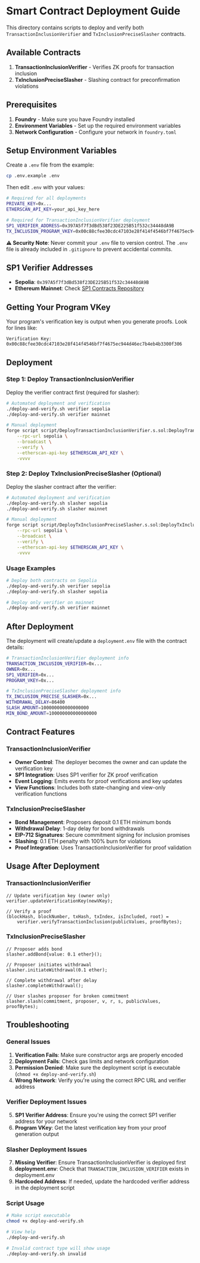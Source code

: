 # Smart Contract Deployment Guide

This directory contains scripts to deploy and verify both `TransactionInclusionVerifier` and `TxInclusionPreciseSlasher` contracts.

## Available Contracts

1. **TransactionInclusionVerifier** - Verifies ZK proofs for transaction inclusion
2. **TxInclusionPreciseSlasher** - Slashing contract for preconfirmation violations

## Prerequisites

1. **Foundry** - Make sure you have Foundry installed
2. **Environment Variables** - Set up the required environment variables
3. **Network Configuration** - Configure your network in `foundry.toml`

## Setup Environment Variables

Create a `.env` file from the example:

```bash
cp .env.example .env
```

Then edit `.env` with your values:

```bash
# Required for all deployments
PRIVATE_KEY=0x...
ETHERSCAN_API_KEY=your_api_key_here

# Required for TransactionInclusionVerifier deployment
SP1_VERIFIER_ADDRESS=0x397A5f7f3dBd538f23DE225B51f532c34448dA9B
TX_INCLUSION_PROGRAM_VKEY=0x00c88cfee30cdc47103e28f414f4546bf7f4675ec944d46ec7b4eb4b3300f306
```

**⚠️ Security Note**: Never commit your `.env` file to version control. The `.env` file is already included in `.gitignore` to prevent accidental commits.

## SP1 Verifier Addresses

- **Sepolia**: `0x397A5f7f3dBd538f23DE225B51f532c34448dA9B`
- **Ethereum Mainnet**: Check [SP1 Contracts Repository](https://github.com/succinctlabs/sp1-contracts/tree/main/contracts/deployments)

## Getting Your Program VKey

Your program's verification key is output when you generate proofs. Look for lines like:

```
Verification Key: 0x00c88cfee30cdc47103e28f414f4546bf7f4675ec944d46ec7b4eb4b3300f306
```

## Deployment

### Step 1: Deploy TransactionInclusionVerifier

Deploy the verifier contract first (required for slasher):

```bash
# Automated deployment and verification
./deploy-and-verify.sh verifier sepolia
./deploy-and-verify.sh verifier mainnet

# Manual deployment
forge script script/DeployTransactionInclusionVerifier.s.sol:DeployTransactionInclusionVerifier \
    --rpc-url sepolia \
    --broadcast \
    --verify \
    --etherscan-api-key $ETHERSCAN_API_KEY \
    -vvvv
```

### Step 2: Deploy TxInclusionPreciseSlasher (Optional)

Deploy the slasher contract after the verifier:

```bash
# Automated deployment and verification
./deploy-and-verify.sh slasher sepolia
./deploy-and-verify.sh slasher mainnet

# Manual deployment
forge script script/DeployTxInclusionPreciseSlasher.s.sol:DeployTxInclusionPreciseSlasher \
    --rpc-url sepolia \
    --broadcast \
    --verify \
    --etherscan-api-key $ETHERSCAN_API_KEY \
    -vvvv
```

### Usage Examples

```bash
# Deploy both contracts on Sepolia
./deploy-and-verify.sh verifier sepolia
./deploy-and-verify.sh slasher sepolia

# Deploy only verifier on mainnet
./deploy-and-verify.sh verifier mainnet
```

## After Deployment

The deployment will create/update a `deployment.env` file with the contract details:

```bash
# TransactionInclusionVerifier deployment info
TRANSACTION_INCLUSION_VERIFIER=0x...
OWNER=0x...
SP1_VERIFIER=0x...
PROGRAM_VKEY=0x...

# TxInclusionPreciseSlasher deployment info
TX_INCLUSION_PRECISE_SLASHER=0x...
WITHDRAWAL_DELAY=86400
SLASH_AMOUNT=100000000000000000
MIN_BOND_AMOUNT=100000000000000000
```

## Contract Features

### TransactionInclusionVerifier
- **Owner Control**: The deployer becomes the owner and can update the verification key
- **SP1 Integration**: Uses SP1 verifier for ZK proof verification
- **Event Logging**: Emits events for proof verifications and key updates
- **View Functions**: Includes both state-changing and view-only verification functions

### TxInclusionPreciseSlasher
- **Bond Management**: Proposers deposit 0.1 ETH minimum bonds
- **Withdrawal Delay**: 1-day delay for bond withdrawals
- **EIP-712 Signatures**: Secure commitment signing for inclusion promises
- **Slashing**: 0.1 ETH penalty with 100% burn for violations
- **Proof Integration**: Uses TransactionInclusionVerifier for proof validation

## Usage After Deployment

### TransactionInclusionVerifier

```solidity
// Update verification key (owner only)
verifier.updateVerificationKey(newVKey);

// Verify a proof
(blockHash, blockNumber, txHash, txIndex, isIncluded, root) = 
    verifier.verifyTransactionInclusion(publicValues, proofBytes);
```

### TxInclusionPreciseSlasher

```solidity
// Proposer adds bond
slasher.addBond{value: 0.1 ether}();

// Proposer initiates withdrawal
slasher.initiateWithdrawal(0.1 ether);

// Complete withdrawal after delay
slasher.completeWithdrawal();

// User slashes proposer for broken commitment
slasher.slash(commitment, proposer, v, r, s, publicValues, proofBytes);
```

## Troubleshooting

### General Issues
1. **Verification Fails**: Make sure constructor args are properly encoded
2. **Deployment Fails**: Check gas limits and network configuration
3. **Permission Denied**: Make sure the deployment script is executable (`chmod +x deploy-and-verify.sh`)
4. **Wrong Network**: Verify you're using the correct RPC URL and verifier address

### Verifier Deployment Issues
5. **SP1 Verifier Address**: Ensure you're using the correct SP1 verifier address for your network
6. **Program VKey**: Get the latest verification key from your proof generation output

### Slasher Deployment Issues
7. **Missing Verifier**: Ensure TransactionInclusionVerifier is deployed first
8. **deployment.env**: Check that `TRANSACTION_INCLUSION_VERIFIER` exists in deployment.env
9. **Hardcoded Address**: If needed, update the hardcoded verifier address in the deployment script

### Script Usage
```bash
# Make script executable
chmod +x deploy-and-verify.sh

# View help
./deploy-and-verify.sh

# Invalid contract type will show usage
./deploy-and-verify.sh invalid
```